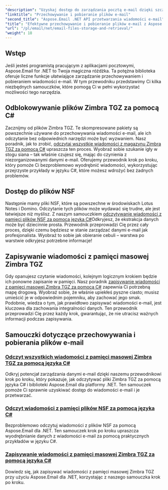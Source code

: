 ```yaml
---
"description": "Uzyskaj dostęp do zarządzania pocztą e-mail dzięki szczegółowym samouczkom dotyczącym Aspose.Email dla platformy .NET, obejmującym obsługę plików Zimbra TGZ i NSF w języku C#."
"linktitle": "Przechowywanie i pobieranie plików e-mail"
"second_title": "Aspose.Email .NET API przetwarzania wiadomości e-mail"
"title": "Efektywne przechowywanie i pobieranie plików e-mail z Aspose.Email"
"url": "/pl/email/net/email-files-storage-and-retrieval/"
"weight": 18
---
```


## Wstęp

Jeśli jesteś programistą pracującym z aplikacjami pocztowymi, Aspose.Email for .NET to Twoja magiczna różdżka. Ta potężna biblioteka oferuje liczne funkcje ułatwiające zarządzanie przechowywaniem i pobieraniem wiadomości e-mail. W tym przewodniku przedstawimy Ci kilka niezbędnych samouczków, które pomogą Ci w pełni wykorzystać możliwości tego narzędzia.

## Odblokowywanie plików Zimbra TGZ za pomocą C#
Zacznijmy od plików Zimbra TGZ. Te skompresowane pakiety są powszechnie używane do przechowywania wiadomości e-mail, ale ich odczytanie bez odpowiednich narzędzi może być wyzwaniem. Nasz poradnik, jak to zrobić, [odczytaj wszystkie wiadomości z magazynu Zimbra TGZ za pomocą C#](./read-all-messages-from-zimbra-tgz-storage/) upraszcza ten proces. Wyobraź sobie szukanie igły w stogu siana – tak właśnie czujesz się, mając do czynienia z niezorganizowanymi danymi e-mail. Oferujemy przewodnik krok po kroku, który pomoże Ci bezproblemowo wyodrębnić wiadomości, wykorzystując przejrzyste przykłady w języku C#, które możesz wdrożyć bez żadnych problemów. 

## Dostęp do plików NSF
Następnie mamy pliki NSF, które są powszechne w środowiskach Lotus Notes i Domino. Odczytanie tych plików może wydawać się trudne, ale jest łatwiejsze niż myślisz. Z naszym samouczkiem [odczytywanie wiadomości z pamięci plików NSF za pomocą języka C#](./read-messages-from-nsf-files-storage/)Odkryjesz, że ekstrakcja danych może być dziecinnie prosta. Przewodnik przeprowadzi Cię przez cały proces, dzięki czemu będziesz w stanie zarządzać danymi e-mail jak profesjonalista. Wyobraź to sobie jak obieranie cebuli – warstwa po warstwie odkryjesz potrzebne informacje!

## Zapisywanie wiadomości z pamięci masowej Zimbra TGZ
Gdy opanujesz czytanie wiadomości, kolejnym logicznym krokiem będzie ich ponowne zapisanie w pamięci. Nasz poradnik [zapisywanie wiadomości z pamięci masowej Zimbra TGZ za pomocą C#](./save-messages-from-zimbra-tgz-storage/) zapewnia Ci potrzebną mapę drogową. Wyobraź sobie, że właśnie upiekłeś pyszne ciasto; musisz umieścić je w odpowiednim pojemniku, aby zachować jego smak. Podobnie, wiedza o tym, jak prawidłowo zapisywać wiadomości e-mail, jest kluczowa dla zachowania integralności danych. Ten przewodnik przeprowadzi Cię przez każdy krok, gwarantując, że nie utracisz ważnych informacji podczas zapisywania.

## Samouczki dotyczące przechowywania i pobierania plików e-mail
### [Odczyt wszystkich wiadomości z pamięci masowej Zimbra TGZ za pomocą języka C#](./read-all-messages-from-zimbra-tgz-storage/)
Odkryj potencjał zarządzania danymi e-mail dzięki naszemu przewodnikowi krok po kroku, który pokazuje, jak odczytywać pliki Zimbra TGZ za pomocą języka C# i biblioteki Aspose.Email dla platformy .NET. Ten samouczek pomoże Ci sprawnie uzyskiwać dostęp do wiadomości e-mail i je przetwarzać.
### [Odczyt wiadomości z pamięci plików NSF za pomocą języka C#](./read-messages-from-nsf-files-storage/)
Bezproblemowo odczytuj wiadomości z plików NSF za pomocą Aspose.Email dla .NET. Ten samouczek krok po kroku upraszcza wyodrębnianie danych z wiadomości e-mail za pomocą praktycznych przykładów w języku C#.
### [Zapisywanie wiadomości z pamięci masowej Zimbra TGZ za pomocą języka C#](./save-messages-from-zimbra-tgz-storage/)
Dowiedz się, jak zapisywać wiadomości z pamięci masowej Zimbra TGZ przy użyciu Aspose.Email dla .NET, korzystając z naszego samouczka krok po kroku.